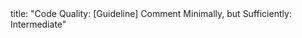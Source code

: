<frontmatter>
title: "Code Quality: [Guideline] Comment Minimally, but Sufficiently: Intermediate"
</frontmatter>

<include src="index-body.md" boilerplate />
